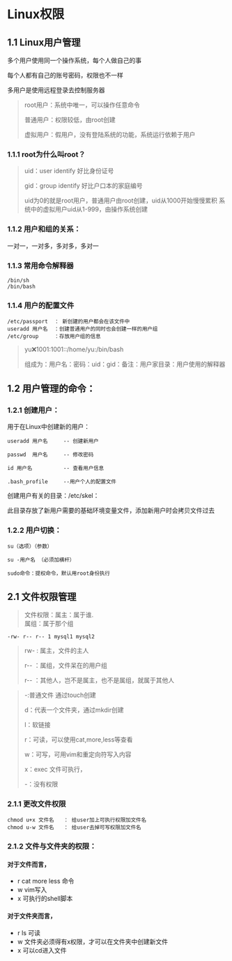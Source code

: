 #   Linux权限

## 1.1 Linux用户管理
多个用户使用同一个操作系统，每个人做自己的事

每个人都有自己的账号密码，权限也不一样

多用户是使用远程登录去控制服务器

>root用户：系统中唯一，可以操作任意命令
> 
> 普通用户：权限较低，由root创建
> 
> 虚拟用户：假用户，没有登陆系统的功能，系统运行依赖于用户

### 1.1.1 root为什么叫root？
>uid：user identify 好比身份证号
>
>gid：group identify 好比户口本的家庭编号
>
>uid为0的就是root用户，普通用户由root创建，uid从1000开始慢慢累积
系统中的虚拟用户uid从1-999，由操作系统创建

### 1.1.2 用户和组的关系：
一对一，一对多，多对多，多对一

### 1.1.3 常用命令解释器
    /bin/sh 
    /bin/bash
### 1.1.4 用户的配置文件
    /etc/passport  ： 新创建的用户都会在该文件中
    useradd 用户名  ：创建普通用户的同时也会创建一样的用户组
    /etc/group     ：存放用户组的信息

> yu:x:1001:1001::/home/yu:/bin/bash
> 
> 组成为：用户名：密码：uid：gid：备注：用户家目录：用户使用的解释器


## 1.2 用户管理的命令：

### 1.2.1 创建用户：
用于在Linux中创建新的用户：

    useradd 用户名     -- 创建新用户

    passwd  用户名     -- 修改密码

    id 用户名          -- 查看用户信息

    .bash_profile     --用户个人的配置文件
创建用户有关的目录：/etc/skel：

此目录存放了新用户需要的基础环境变量文件，添加新用户时会拷贝文件过去


### 1.2.2 用户切换：

    su（选项）（参数）

    su -用户名 （必须加横杆）
    
    sudo命令：提权命令，默认用root身份执行

## 2.1 文件权限管理
>文件权限：属主：属于谁.  
> 属组：属于那个组
>    

    -rw- r-- r-- 1 mysql1 mysql2

> rw-    : 属主，文件的主人
> 
> r--    ：属组，文件呆在的用户组
> 
> r--    ：其他人，岂不是属主，也不是属组，就属于其他人
>

>-:普通文件 通过touch创建
> 
>
>d：代表一个文件夹，通过mkdir创建
>
>l：软链接
>
>r：可读，可以使用cat,more,less等查看
>
>w：可写，可用vim和重定向符写入内容
>
>x：exec 文件可执行，
>
>-：没有权限
    
### 2.1.1 更改文件权限
    chmod u+x 文件名   ： 给user加上可执行权限加文件名
    chmod u-w 文件名   ： 给user去掉可写权限加文件名
    
### 2.1.2 文件与文件夹的权限：
#### 对于文件而言，
- r cat more less 命令
- w vim写入
- x 可执行的shell脚本
#### 对于文件夹而言，
- r ls 可读
- w 文件夹必须得有x权限，才可以在文件夹中创建新文件
- x 可以cd进入文件
